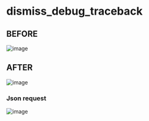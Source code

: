 # dismiss_debug_traceback

## BEFORE

![image](https://user-images.githubusercontent.com/16768170/48105336-a9063580-e269-11e8-8492-c40f7fee1e95.png)

## AFTER

![image](https://user-images.githubusercontent.com/16768170/48105382-e8348680-e269-11e8-8d2c-84fceeb34056.png)

### Json request

![image](https://user-images.githubusercontent.com/16768170/48105367-d2bf5c80-e269-11e8-8f18-1c95cbcbc28e.png)

